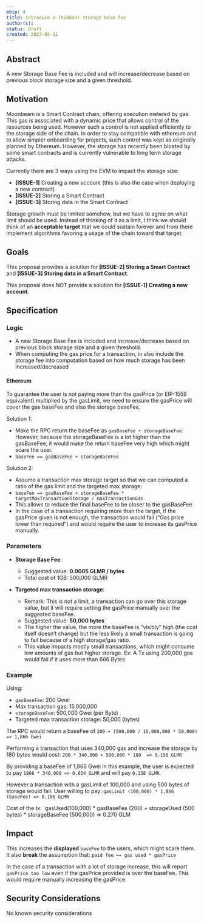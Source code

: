 ```yaml
---
mbip: 4
title: Introduce a (hidden) storage base fee
author(s):
status: Draft
created: 2023-05-11
---
```


## Abstract

A new Storage Base Fee is included and will increase/decrease based on previous block storage size and a given threshold.

## Motivation

Moonbeam is a Smart Contract chain, offering execution metered by gas.
This gas is associated with a dynamic price that allows control of the resources being used.
However such a control is not applied efficiently to the storage side of the chain. In order to stay compatible with ethereum and to allow simpler onboarding for projects, such control was kept as originally planned by Ethereum.
However, the storage has recently been bloated by some smart contracts and is currently vulnerable to long term storage attacks.

Currently there are 3 ways using the EVM to impact the storage size:
- **[ISSUE-1]** Creating a new account (this is also the case when deploying a new contract)
- **[ISSUE-2]** Storing a Smart Contract
- **[ISSUE-3]** Storing data in the Smart Contract

Storage growth must be limited somehow, but we have to agree on what limit should be used. Instead of thinking of it as a limit, I think we should think of an **acceptable target** that we could sustain forever and from there implement algorithms favoring a usage of the chain toward that target.

## Goals

This proposal provides a solution for **[ISSUE-2] Storing a Smart Contract** and **[ISSUE-3] Storing data in a Smart Contract**.

This proposal does NOT provide a solution for **[ISSUE-1] Creating a new account**.

## Specification

### Logic

- A new Storage Base Fee is included and increase/decrease based on previous block storage size and a given threshold.
- When computing the gas price for a transaction, in also include the storage fee into computation based on how much storage has been increased/decreased

#### Ethereum 

To guarantee the user is not paying more than the gasPrice (or EIP-1559 equivalent) multiplied by the gasLimit, we need to ensure the gasPrice will cover the gas baseFee and also the storage baseFee.

Solution 1:
 - Make the RPC return the baseFee as `gasBaseFee + storageBaseFee`. However, because the storageBaseFee is a lot higher than the gasBaseFee, it would make the return baseFee very high which might scare the user.
- `baseFee == gasBaseFee + storageBaseFee`

Solution 2:
- Assume a transaction max storage target so that we can computed a ratio of the gas limit and the targeted max storage:
- `baseFee == gasBaseFee + storageBaseFee * targetMaxTransactionStorage / maxTransactionGas`
- This allows to reduce the final baseFee to be closer to the gasBaseFee
- In the case of a transaction requiring more than the target, if the gasPrice given is not enough, the transaction would fail (“Gas price lower than required”) and would require the user to increase its gasPrice manually.

### Parameters

- **Storage Base Fee**:
  - Suggested value: **0.0005 GLMR / bytes**
  - Total cost of 1GB: 500,000 GLMR

- **Targeted max transaction storage**:
  - Remark: This is not a limit, a transaction can go over this storage value, but it will require setting the gasPrice manually over the suggested baseFee.
  - Suggested value: **50,000 bytes**
  - The higher the value, the more the baseFee is “visibly” high (the cost itself doesn’t change) but the less likely a small transaction is going to fail because of a high storage/gas ratio.
  - This value impacts mostly small transactions, which might consume low amounts of gas but higher storage. Ex: A Tx using 200,000 gas would fail if it uses more than 666 Bytes

### Example

Using:
* `gasBaseFee`: 200 Gwei
* Max transaction gas: 15,000,000
* `storageBaseFee`: 500,000 Gwei (per Byte)
* Targeted max transaction storage: 50,000 (bytes)

The RPC would return a baseFee of `200 + (500,000 / 15,000,000 * 50,000) => 1,866 Gwei` 

Performing a transaction that uses 340,000 gas and increase the storage by 180 bytes would cost: `200 * 340,000 + 500,000 * 180  => 0.158 GLMR`

By providing a baseFee of 1,866 Gwei in this example, the user is expected to pay `1866 * 340,000 => 0.634 GLMR` and will pay `0.158 GLMR`. 

However a transaction with a gasLimit of 100,000 and using 500 bytes of storage would fail: User willing to pay: `gasLimit (100,000) * 1,866 (baseFee) => 0.186 GLMR`

Cost of the tx: `gasUsed(100,000) * gasBaseFee (200) + storageUsed (500 bytes) * storageBaseFee (500,000) => 0.270 GLM

## Impact

This increases the **displayed** `baseFee` to the users, which might scare them.
It also **break** the assumption that: `paid fee == gas used * gasPrice`

In the case of a transaction with a lot of storage increase, this will report `gasPrice too low` even if the gasPrice provided is over the baseFee. This would require manually increasing the gasPrice.


## Security Considerations

No known security considerations
